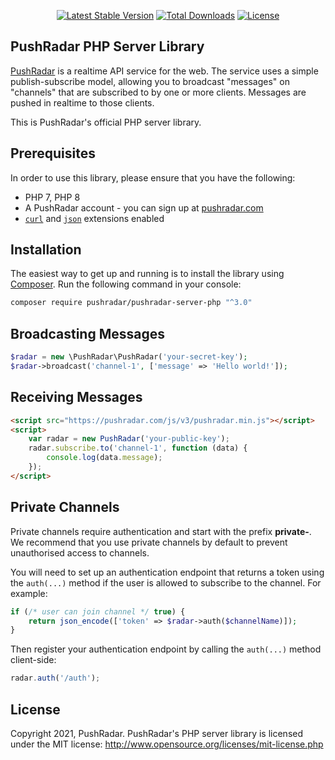 <p align="center">
<a href="https://packagist.org/packages/pushradar/pushradar-server-php"><img src="https://poser.pugx.org/pushradar/pushradar-server-php/v/stable.svg" alt="Latest Stable Version"></a>
<a href="https://packagist.org/packages/pushradar/pushradar-server-php"><img src="https://poser.pugx.org/pushradar/pushradar-server-php/d/total.svg" alt="Total Downloads"></a>
<a href="https://packagist.org/packages/pushradar/pushradar-server-php"><img src="https://poser.pugx.org/pushradar/pushradar-server-php/license.svg" alt="License"></a>
</p>

## PushRadar PHP Server Library

[PushRadar](https://pushradar.com) is a realtime API service for the web. The service uses a simple publish-subscribe model, allowing you to broadcast "messages" on "channels" that are subscribed to by one or more clients. Messages are pushed in realtime to those clients.

This is PushRadar's official PHP server library.

## Prerequisites

In order to use this library, please ensure that you have the following:

- PHP 7, PHP 8
- A PushRadar account - you can sign up at [pushradar.com](https://pushradar.com)
- [`curl`](https://secure.php.net/manual/en/book.curl.php) and [`json`](https://secure.php.net/manual/en/book.json.php) extensions enabled

## Installation

The easiest way to get up and running is to install the library using [Composer](http://getcomposer.org/). Run the following command in your console:

```bash
composer require pushradar/pushradar-server-php "^3.0"
```

## Broadcasting Messages

```php
$radar = new \PushRadar\PushRadar('your-secret-key');
$radar->broadcast('channel-1', ['message' => 'Hello world!']);
```

## Receiving Messages

```html
<script src="https://pushradar.com/js/v3/pushradar.min.js"></script>
<script>
    var radar = new PushRadar('your-public-key');
    radar.subscribe.to('channel-1', function (data) {
        console.log(data.message);
    });
</script>
```

## Private Channels

Private channels require authentication and start with the prefix **private-**. We recommend that you use private channels by default to prevent unauthorised access to channels.

You will need to set up an authentication endpoint that returns a token using the `auth(...)` method if the user is allowed to subscribe to the channel. For example:

```php
if (/* user can join channel */ true) {
    return json_encode(['token' => $radar->auth($channelName)]);
}
```

Then register your authentication endpoint by calling the `auth(...)` method client-side:

```javascript
radar.auth('/auth');
```

## License

Copyright 2021, PushRadar. PushRadar's PHP server library is licensed under the MIT license:
http://www.opensource.org/licenses/mit-license.php